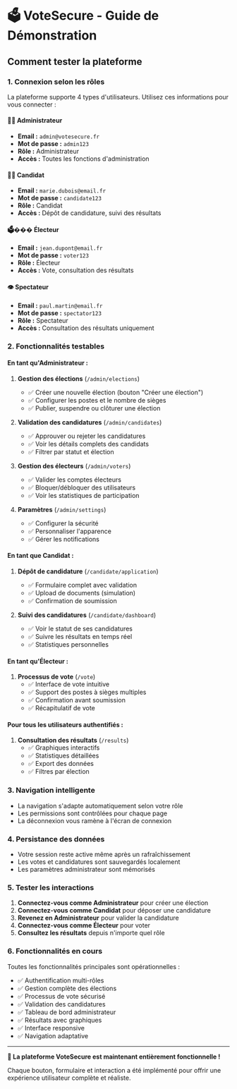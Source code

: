 # 🗳️ VoteSecure - Guide de Démonstration

## Comment tester la plateforme

### 1. **Connexion selon les rôles**

La plateforme supporte 4 types d'utilisateurs. Utilisez ces informations pour vous connecter :

#### 👨‍💼 **Administrateur**

- **Email :** `admin@votesecure.fr`
- **Mot de passe :** `admin123`
- **Rôle :** Administrateur
- **Accès :** Toutes les fonctions d'administration

#### 🙋‍♀️ **Candidat**

- **Email :** `marie.dubois@email.fr`
- **Mot de passe :** `candidate123`
- **Rôle :** Candidat
- **Accès :** Dépôt de candidature, suivi des résultats

#### 🗳��� **Électeur**

- **Email :** `jean.dupont@email.fr`
- **Mot de passe :** `voter123`
- **Rôle :** Électeur
- **Accès :** Vote, consultation des résultats

#### 👁️ **Spectateur**

- **Email :** `paul.martin@email.fr`
- **Mot de passe :** `spectator123`
- **Rôle :** Spectateur
- **Accès :** Consultation des résultats uniquement

### 2. **Fonctionnalités testables**

#### **En tant qu'Administrateur :**

1. **Gestion des élections** (`/admin/elections`)

   - ✅ Créer une nouvelle élection (bouton "Créer une élection")
   - ✅ Configurer les postes et le nombre de sièges
   - ✅ Publier, suspendre ou clôturer une élection

2. **Validation des candidatures** (`/admin/candidates`)

   - ✅ Approuver ou rejeter les candidatures
   - ✅ Voir les détails complets des candidats
   - ✅ Filtrer par statut et élection

3. **Gestion des électeurs** (`/admin/voters`)

   - ✅ Valider les comptes électeurs
   - ✅ Bloquer/débloquer des utilisateurs
   - ✅ Voir les statistiques de participation

4. **Paramètres** (`/admin/settings`)
   - ✅ Configurer la sécurité
   - ✅ Personnaliser l'apparence
   - ✅ Gérer les notifications

#### **En tant que Candidat :**

1. **Dépôt de candidature** (`/candidate/application`)

   - ✅ Formulaire complet avec validation
   - ✅ Upload de documents (simulation)
   - ✅ Confirmation de soumission

2. **Suivi des candidatures** (`/candidate/dashboard`)
   - ✅ Voir le statut de ses candidatures
   - ✅ Suivre les résultats en temps réel
   - ✅ Statistiques personnelles

#### **En tant qu'Électeur :**

1. **Processus de vote** (`/vote`)
   - ✅ Interface de vote intuitive
   - ✅ Support des postes à sièges multiples
   - ✅ Confirmation avant soumission
   - ✅ Récapitulatif de vote

#### **Pour tous les utilisateurs authentifiés :**

1. **Consultation des résultats** (`/results`)
   - ✅ Graphiques interactifs
   - ✅ Statistiques détaillées
   - ✅ Export des données
   - ✅ Filtres par élection

### 3. **Navigation intelligente**

- La navigation s'adapte automatiquement selon votre rôle
- Les permissions sont contrôlées pour chaque page
- La déconnexion vous ramène à l'écran de connexion

### 4. **Persistance des données**

- Votre session reste active même après un rafraîchissement
- Les votes et candidatures sont sauvegardés localement
- Les paramètres administrateur sont mémorisés

### 5. **Tester les interactions**

1. **Connectez-vous comme Administrateur** pour créer une élection
2. **Connectez-vous comme Candidat** pour déposer une candidature
3. **Revenez en Administrateur** pour valider la candidature
4. **Connectez-vous comme Électeur** pour voter
5. **Consultez les résultats** depuis n'importe quel rôle

### 6. **Fonctionnalités en cours**

Toutes les fonctionnalités principales sont opérationnelles :

- ✅ Authentification multi-rôles
- ✅ Gestion complète des élections
- ✅ Processus de vote sécurisé
- ✅ Validation des candidatures
- ✅ Tableau de bord administrateur
- ✅ Résultats avec graphiques
- ✅ Interface responsive
- ✅ Navigation adaptative

---

**🎉 La plateforme VoteSecure est maintenant entièrement fonctionnelle !**

Chaque bouton, formulaire et interaction a été implémenté pour offrir une expérience utilisateur complète et réaliste.
